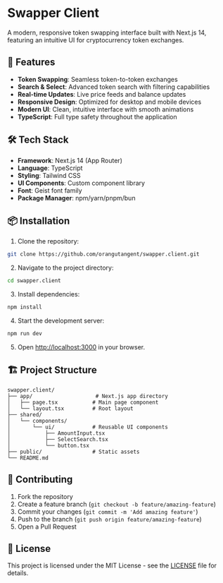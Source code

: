 # Swapper Client

A modern, responsive token swapping interface built with Next.js 14, featuring an intuitive UI for cryptocurrency token exchanges.

## 🚀 Features

- **Token Swapping**: Seamless token-to-token exchanges
- **Search & Select**: Advanced token search with filtering capabilities
- **Real-time Updates**: Live price feeds and balance updates
- **Responsive Design**: Optimized for desktop and mobile devices
- **Modern UI**: Clean, intuitive interface with smooth animations
- **TypeScript**: Full type safety throughout the application

## 🛠️ Tech Stack

- **Framework**: Next.js 14 (App Router)
- **Language**: TypeScript
- **Styling**: Tailwind CSS
- **UI Components**: Custom component library
- **Font**: Geist font family
- **Package Manager**: npm/yarn/pnpm/bun

## 📦 Installation

1. Clone the repository:

```bash
git clone https://github.com/orangutangent/swapper.client.git
```

2. Navigate to the project directory:

```bash
cd swapper.client
```

3. Install dependencies:

```bash
npm install
```

4. Start the development server:

```bash
npm run dev
```

5. Open [http://localhost:3000](http://localhost:3000) in your browser.

## 🏗️ Project Structure

```
swapper.client/
├── app/                    # Next.js app directory
│   ├── page.tsx           # Main page component
│   └── layout.tsx         # Root layout
├── shared/
│   └── components/
│       └── ui/            # Reusable UI components
│           ├── AmountInput.tsx
│           ├── SelectSearch.tsx
│           └── button.tsx
├── public/                # Static assets
└── README.md
```

## 🤝 Contributing

1. Fork the repository
2. Create a feature branch (`git checkout -b feature/amazing-feature`)
3. Commit your changes (`git commit -m 'Add amazing feature'`)
4. Push to the branch (`git push origin feature/amazing-feature`)
5. Open a Pull Request

## 📄 License

This project is licensed under the MIT License - see the [LICENSE](LICENSE) file for details.
